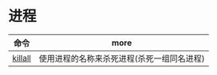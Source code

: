 # 进程

| 命令                                      | more                                       |
| ----------------------------------------- | ------------------------------------------ |
| [killall](http://man.linuxde.net/killall) | 使用进程的名称来杀死进程(杀死一组同名进程) |
